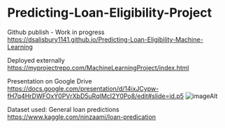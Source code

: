 # Predicting-Loan-Eligibility-Project

Github publish - Work in progress https://dsalisbury1141.github.io/Predicting-Loan-Eligibility-Machine-Learning

<a>Deployed externally https://myprojectrepo.com/MachineLearningProject/index.html</a>

Presentation on Google Drive https://docs.google.com/presentation/d/14ixJCypw-fH7q4HrDWFOxY0PVrXbD5uRqIMcI2Y0Po8/edit#slide=id.p5
![imageAlt](https://image.freepik.com/free-photo/buying-new-house-concept_35034-364.jpg)


Dataset used:  General loan predictions
https://www.kaggle.com/ninzaami/loan-predication
<p>    </p>



